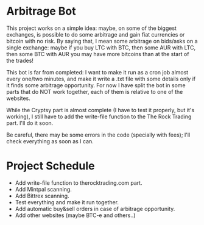 # Arbitrage Bot #

This project works on a simple idea: maybe, on some of the biggest exchanges, is possible to do some arbitrage and gain fiat currencies or bitcoin with no risk. By saying that, I mean some arbitrage on bids/asks on a single exchange: maybe if you buy LTC with BTC, then some AUR with LTC, then some BTC with AUR you may have more bitcoins than at the start of the trades!

This bot is far from completed: I want to make it run as a cron job almost every one/two minutes, and make it write a .txt file with some details only if it finds some arbitrage opportunity.
For now I have split the bot in some parts that do NOT work together, each of them is relative to one of the websites. 

While the Cryptsy part is almost complete (I have to test it properly, but it's working), I still have to add the write-file function to the The Rock Trading part. I'll do it soon. 

Be careful, there may be some errors in the code (specially with fees); I'll check everything as soon as I can.


# Project Schedule #

- Add write-file function to therocktrading.com part. 
- Add Mintpal scanning.
- Add Bittrex scanning. 
- Test everything and make it run together.
- Add automatic buy&sell orders in case of arbitrage opportunity. 
- Add other websites (maybe BTC-e and others..)
